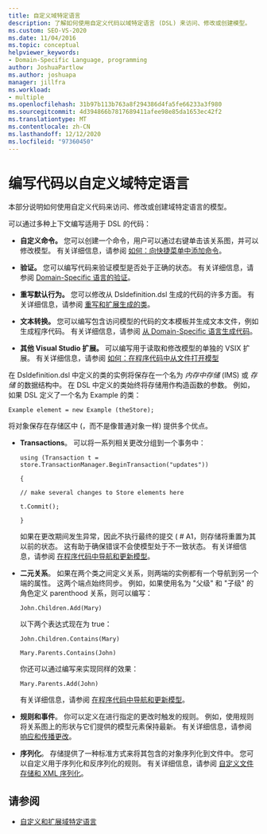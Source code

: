 ```yaml
---
title: 自定义域特定语言
description: 了解如何使用自定义代码以域特定语言 (DSL) 来访问、修改或创建模型。
ms.custom: SEO-VS-2020
ms.date: 11/04/2016
ms.topic: conceptual
helpviewer_keywords:
- Domain-Specific Language, programming
author: JoshuaPartlow
ms.author: joshuapa
manager: jillfra
ms.workload:
- multiple
ms.openlocfilehash: 31b97b113b763a8f294386d4fa5fe66233a3f980
ms.sourcegitcommit: 4d394866b7817689411afee98e85da1653ec42f2
ms.translationtype: MT
ms.contentlocale: zh-CN
ms.lasthandoff: 12/12/2020
ms.locfileid: "97360450"
---
```

# <a name="write-code-to-customize-a-domain-specific-language"></a>编写代码以自定义域特定语言

本部分说明如何使用自定义代码来访问、修改或创建域特定语言的模型。

可以通过多种上下文编写适用于 DSL 的代码：

- **自定义命令。** 您可以创建一个命令，用户可以通过右键单击该关系图，并可以修改模型。 有关详细信息，请参阅 [如何：向快捷菜单中添加命令](../modeling/how-to-add-a-command-to-the-shortcut-menu.md)。

- **验证。** 您可以编写代码来验证模型是否处于正确的状态。 有关详细信息，请参阅 [Domain-Specific 语言的验证](../modeling/validation-in-a-domain-specific-language.md)。

- **重写默认行为。** 您可以修改从 Dsldefinition.dsl 生成的代码的许多方面。 有关详细信息，请参阅 [重写和扩展生成的类](../modeling/overriding-and-extending-the-generated-classes.md)。

- **文本转换。** 您可以编写包含访问模型的代码的文本模板并生成文本文件，例如生成程序代码。 有关详细信息，请参阅 [从 Domain-Specific 语言生成代码](../modeling/generating-code-from-a-domain-specific-language.md)。

- **其他 Visual Studio 扩展。** 可以编写用于读取和修改模型的单独的 VSIX 扩展。 有关详细信息，请参阅 [如何：在程序代码中从文件打开模型](../modeling/how-to-open-a-model-from-file-in-program-code.md)

在 Dsldefinition.dsl 中定义的类的实例将保存在一个名为 *内存中存储* (IMS) 或 *存储* 的数据结构中。 在 DSL 中定义的类始终将存储用作构造函数的参数。 例如，如果 DSL 定义了一个名为 Example 的类：

`Example element = new Example (theStore);`

将对象保存在存储区中 (，而不是像普通对象一样) 提供多个优点。

- **Transactions**。 可以将一系列相关更改分组到一个事务中：

     `using (Transaction t = store.TransactionManager.BeginTransaction("updates"))`

     `{`

     `// make several changes to Store elements here`

     `t.Commit();`

     `}`

     如果在更改期间发生异常，因此不执行最终的提交 ( # A1，则存储将重置为其以前的状态。 这有助于确保错误不会使模型处于不一致状态。 有关详细信息，请参阅 [在程序代码中导航和更新模型](../modeling/navigating-and-updating-a-model-in-program-code.md)。

- **二元关系**。 如果在两个类之间定义关系，则两端的实例都有一个导航到另一个端的属性。 这两个端点始终同步。 例如，如果使用名为 "父级" 和 "子级" 的角色定义 parenthood 关系，则可以编写：

     `John.Children.Add(Mary)`

     以下两个表达式现在为 true：

     `John.Children.Contains(Mary)`

     `Mary.Parents.Contains(John)`

     你还可以通过编写来实现同样的效果：

     `Mary.Parents.Add(John)`

     有关详细信息，请参阅 [在程序代码中导航和更新模型](../modeling/navigating-and-updating-a-model-in-program-code.md)。

- **规则和事件**。 你可以定义在进行指定的更改时触发的规则。 例如，使用规则将关系图上的形状与它们提供的模型元素保持最新。 有关详细信息，请参阅 [响应和传播更改](../modeling/responding-to-and-propagating-changes.md)。

- **序列化**。 存储提供了一种标准方式来将其包含的对象序列化到文件中。 您可以自定义用于序列化和反序列化的规则。 有关详细信息，请参阅 [自定义文件存储和 XML 序列化](../modeling/customizing-file-storage-and-xml-serialization.md)。

## <a name="see-also"></a>请参阅

- [自定义和扩展域特定语言](../modeling/customizing-and-extending-a-domain-specific-language.md)